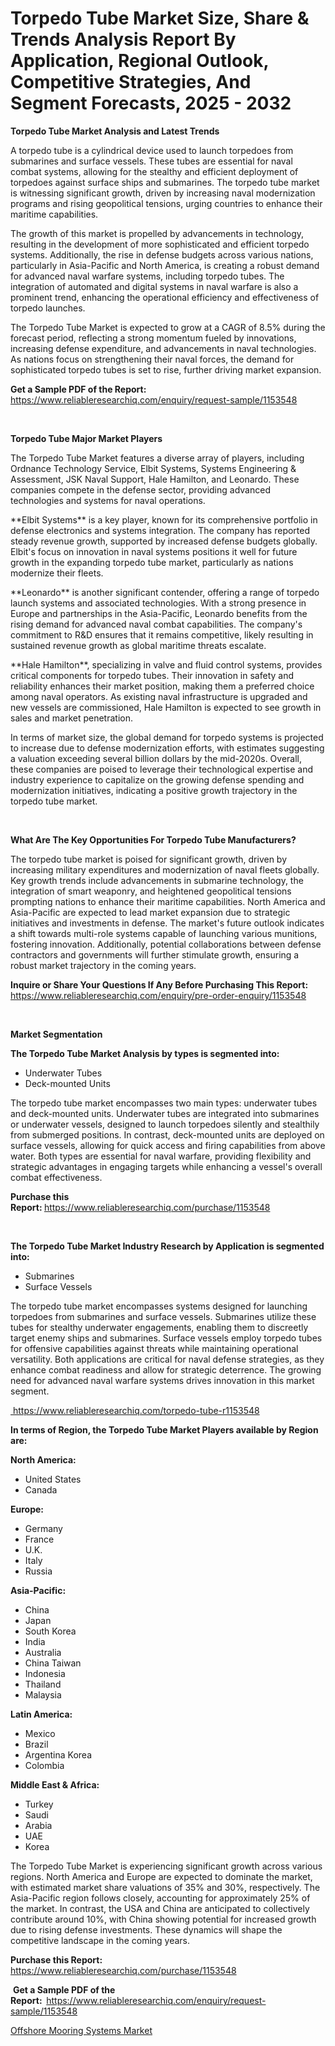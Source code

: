 <p><h1>Torpedo Tube Market Size, Share & Trends Analysis Report By Application, Regional Outlook, Competitive Strategies, And Segment Forecasts, 2025 - 2032</h1></p><p><strong>Torpedo Tube Market Analysis and Latest Trends</strong></p>
<p><p>A torpedo tube is a cylindrical device used to launch torpedoes from submarines and surface vessels. These tubes are essential for naval combat systems, allowing for the stealthy and efficient deployment of torpedoes against surface ships and submarines. The torpedo tube market is witnessing significant growth, driven by increasing naval modernization programs and rising geopolitical tensions, urging countries to enhance their maritime capabilities.</p><p>The growth of this market is propelled by advancements in technology, resulting in the development of more sophisticated and efficient torpedo systems. Additionally, the rise in defense budgets across various nations, particularly in Asia-Pacific and North America, is creating a robust demand for advanced naval warfare systems, including torpedo tubes. The integration of automated and digital systems in naval warfare is also a prominent trend, enhancing the operational efficiency and effectiveness of torpedo launches.</p><p>The Torpedo Tube Market is expected to grow at a CAGR of 8.5% during the forecast period, reflecting a strong momentum fueled by innovations, increasing defense expenditure, and advancements in naval technologies. As nations focus on strengthening their naval forces, the demand for sophisticated torpedo tubes is set to rise, further driving market expansion.</p></p>
<p><strong>Get a Sample PDF of the Report:&nbsp;</strong> <a href="https://www.reliableresearchiq.com/enquiry/request-sample/1153548?utm_campaign=1835&utm_medium=2&utm_source=Github&utm_content=ia&utm_term=10042025&utm_id=torpedo-tube">https://www.reliableresearchiq.com/enquiry/request-sample/1153548</a></p>
<p>&nbsp;</p>
<p><strong>Torpedo Tube Major Market Players</strong></p>
<p><p>The Torpedo Tube Market features a diverse array of players, including Ordnance Technology Service, Elbit Systems, Systems Engineering & Assessment, JSK Naval Support, Hale Hamilton, and Leonardo. These companies compete in the defense sector, providing advanced technologies and systems for naval operations.</p><p>**Elbit Systems** is a key player, known for its comprehensive portfolio in defense electronics and systems integration. The company has reported steady revenue growth, supported by increased defense budgets globally. Elbit's focus on innovation in naval systems positions it well for future growth in the expanding torpedo tube market, particularly as nations modernize their fleets.</p><p>**Leonardo** is another significant contender, offering a range of torpedo launch systems and associated technologies. With a strong presence in Europe and partnerships in the Asia-Pacific, Leonardo benefits from the rising demand for advanced naval combat capabilities. The company's commitment to R&D ensures that it remains competitive, likely resulting in sustained revenue growth as global maritime threats escalate.</p><p>**Hale Hamilton**, specializing in valve and fluid control systems, provides critical components for torpedo tubes. Their innovation in safety and reliability enhances their market position, making them a preferred choice among naval operators. As existing naval infrastructure is upgraded and new vessels are commissioned, Hale Hamilton is expected to see growth in sales and market penetration.</p><p>In terms of market size, the global demand for torpedo systems is projected to increase due to defense modernization efforts, with estimates suggesting a valuation exceeding several billion dollars by the mid-2020s. Overall, these companies are poised to leverage their technological expertise and industry experience to capitalize on the growing defense spending and modernization initiatives, indicating a positive growth trajectory in the torpedo tube market.</p></p>
<p>&nbsp;</p>
<p><strong>What Are The Key Opportunities For Torpedo Tube Manufacturers?</strong></p>
<p><p>The torpedo tube market is poised for significant growth, driven by increasing military expenditures and modernization of naval fleets globally. Key growth trends include advancements in submarine technology, the integration of smart weaponry, and heightened geopolitical tensions prompting nations to enhance their maritime capabilities. North America and Asia-Pacific are expected to lead market expansion due to strategic initiatives and investments in defense. The market's future outlook indicates a shift towards multi-role systems capable of launching various munitions, fostering innovation. Additionally, potential collaborations between defense contractors and governments will further stimulate growth, ensuring a robust market trajectory in the coming years.</p></p>
<p><strong>Inquire or Share Your Questions If Any Before Purchasing This Report:</strong> <a href="https://www.reliableresearchiq.com/enquiry/pre-order-enquiry/1153548?utm_campaign=1835&utm_medium=2&utm_source=Github&utm_content=ia&utm_term=10042025&utm_id=torpedo-tube">https://www.reliableresearchiq.com/enquiry/pre-order-enquiry/1153548</a></p>
<p>&nbsp;</p>
<p><strong>Market Segmentation</strong></p>
<p><strong>The Torpedo Tube Market Analysis by types is segmented into:</strong></p>
<p><ul><li>Underwater Tubes</li><li>Deck-mounted Units</li></ul></p>
<p><p>The torpedo tube market encompasses two main types: underwater tubes and deck-mounted units. Underwater tubes are integrated into submarines or underwater vessels, designed to launch torpedoes silently and stealthily from submerged positions. In contrast, deck-mounted units are deployed on surface vessels, allowing for quick access and firing capabilities from above water. Both types are essential for naval warfare, providing flexibility and strategic advantages in engaging targets while enhancing a vessel's overall combat effectiveness.</p></p>
<p><strong>Purchase this Report:&nbsp;</strong><a href="https://www.reliableresearchiq.com/purchase/1153548?utm_campaign=1835&utm_medium=2&utm_source=Github&utm_content=ia&utm_term=10042025&utm_id=torpedo-tube">https://www.reliableresearchiq.com/purchase/1153548</a></p>
<p>&nbsp;</p>
<p><strong>The Torpedo Tube Market Industry Research by Application is segmented into:</strong></p>
<p><ul><li>Submarines</li><li>Surface Vessels</li></ul></p>
<p><p>The torpedo tube market encompasses systems designed for launching torpedoes from submarines and surface vessels. Submarines utilize these tubes for stealthy underwater engagements, enabling them to discreetly target enemy ships and submarines. Surface vessels employ torpedo tubes for offensive capabilities against threats while maintaining operational versatility. Both applications are critical for naval defense strategies, as they enhance combat readiness and allow for strategic deterrence. The growing need for advanced naval warfare systems drives innovation in this market segment.</p></p>
<p><a href="https://www.reliableresearchiq.com/torpedo-tube-r1153548?utm_campaign=1835&utm_medium=2&utm_source=Github&utm_content=ia&utm_term=10042025&utm_id=torpedo-tube">&nbsp;https://www.reliableresearchiq.com/torpedo-tube-r1153548</a></p>
<p><strong>In terms of Region, the Torpedo Tube Market Players available by Region are:</strong></p>
<p>
    <p> <strong> North America: </strong>
        <ul>
            <li>United States</li>
            <li>Canada</li>
        </ul>
        </p> 
    <p> <strong> Europe: </strong>
        <ul>
            <li>Germany</li>
            <li>France</li>
            <li>U.K.</li>
            <li>Italy</li>
            <li>Russia</li>
        </ul>
        </p> 
    <p> <strong> Asia-Pacific: </strong>
        <ul>
            <li>China</li>
            <li>Japan</li>
            <li>South Korea</li>
            <li>India</li>
            <li>Australia</li>
            <li>China Taiwan</li>
            <li>Indonesia</li>
            <li>Thailand</li>
            <li>Malaysia</li>
        </ul>
        </p> 
    <p> <strong> Latin America: </strong>
        <ul>
            <li>Mexico</li>
            <li>Brazil</li>
            <li>Argentina Korea</li>
            <li>Colombia</li>
        </ul>
        </p> 
    <p> <strong> Middle East & Africa: </strong>
        <ul>
            <li>Turkey</li>
            <li>Saudi</li>
            <li>Arabia</li>
            <li>UAE</li>
            <li>Korea</li>
        </ul>
    </p>
    </p>
<p><p>The Torpedo Tube Market is experiencing significant growth across various regions. North America and Europe are expected to dominate the market, with estimated market share valuations of 35% and 30%, respectively. The Asia-Pacific region follows closely, accounting for approximately 25% of the market. In contrast, the USA and China are anticipated to collectively contribute around 10%, with China showing potential for increased growth due to rising defense investments. These dynamics will shape the competitive landscape in the coming years.</p></p>
<p><strong>Purchase this Report: </strong><a href="https://www.reliableresearchiq.com/purchase/1153548?utm_campaign=1835&utm_medium=2&utm_source=Github&utm_content=ia&utm_term=10042025&utm_id=torpedo-tube">https://www.reliableresearchiq.com/purchase/1153548</a></p>
<p>&nbsp;<strong>Get a Sample PDF of the Report:&nbsp;&nbsp;</strong><a href="https://www.reliableresearchiq.com/enquiry/request-sample/1153548?utm_campaign=1835&utm_medium=2&utm_source=Github&utm_content=ia&utm_term=10042025&utm_id=torpedo-tube">https://www.reliableresearchiq.com/enquiry/request-sample/1153548</a></p>
<p><strong></strong></p>
<p><p><a href="https://github.com/idranalexie/Market-Research-Report-List-1/blob/main/offshore-mooring-systems-market.md?utm_campaign=1835&utm_medium=2&utm_source=Github&utm_content=ia&utm_term=10042025&utm_id=torpedo-tube">Offshore Mooring Systems Market</a></p></p>